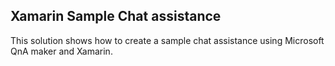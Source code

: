 ## Xamarin Sample Chat assistance

This solution shows how to create a sample chat assistance using Microsoft QnA maker and Xamarin.  
